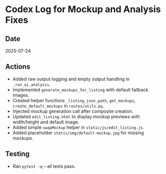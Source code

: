 # Codex Log for Mockup and Analysis Fixes

## Date
2025-07-24

## Actions
- Added raw output logging and empty output handling in `_run_ai_analysis`.
- Implemented `generate_mockups_for_listing` with default fallback images.
- Created helper functions `_listing_json_path`, `get_mockups`, `create_default_mockups` in `routes/utils.py`.
- Injected mockup generation call after composite creation.
- Updated `edit_listing.html` to display mockup previews with width/height and default image.
- Added simple `swapMockup` helper in `static/js/edit_listing.js`.
- Added placeholder `static/img/default-mockup.jpg` for missing mockups.

## Testing
- Ran `pytest -q` – all tests pass.

